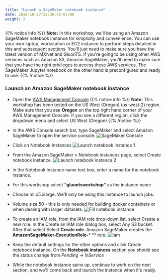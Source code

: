```yaml
---
title: "Launch a SageMaker notebook instance"
date: 2019-10-27T22:39:43-07:00
weight: 2
---
```


{{% notice info %}}
**Note:** In this workshop, we'll be using an Amazon SageMaker notebook instance for simplicity and convenience. You can use your own laptop, workstation or EC2 instance to perform steps detailed in this and subsequent sections. You'll just need to make sure you have the latest version of MXNet and GluonTS. If you're going to be using other AWS services such as Amazon S3, Amazon SageMaker, you'll need to make sure that you have the right privileges to access these AWS services. The SageMaker Jupyter notebook on the other hand is preconfigured and ready to use.
{{% /notice %}}

### Launch an Amazon SageMaker notebook instance

* Open the [AWS Management Console](https://console.aws.amazon.com/console/home)
{{% notice info %}}
**Note:** This workshop has been tested on the US West (Oregon) (us-west-2) region. Make sure that you see **Oregon** on the top right hand corner of your AWS Management Console. If you see a different region, click the dropdown menu and select US West (Oregon)
{{% /notice %}}

* In the AWS Console search bar, type SageMaker and select Amazon SageMaker to open the service console.
![SageMaker Console](/images/setup/setup_aws_console.png)
* Click on Notebook Instances
![Launch notebook instance 1](/images/setup/setup_notebook.png)
* From the Amazon SageMaker > Notebook instances page, select Create notebook instance.
![Launch notebook instance 2](/images/setup/setup_create_notebook.png)
* In the Notebook instance name text box, enter a name for the notebook instance.
 * For this workshop select **"gluontsworkshop"** as the instance name
 * Choose ml.c5.xlarge. We'll only be using this instance to launch jobs.
 * Volume size 50 - this is only needed for building docker containers or when dealing with larger datasets.
![Fill notebook instance](/images/setup/setup_fill_notebook.png)
* To create an IAM role, from the IAM role drop-down list, select Create a new role. In the Create an IAM role dialog box, select Any S3 bucket. After that select Select **Create role**. Amazon SageMaker creates the **AmazonSageMaker-ExecutionRole-*** ** role.
![iam](/images/setup/notebook_iam.png)
* Keep the default settings for the other options and click Create notebook instance. On the **Notebook instances** section you should see the status change from *Pending -> InService*
* While the notebook instance spins up, continue to work on the next section, and we'll come back and launch the instance when it's ready.
